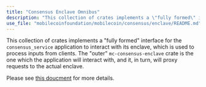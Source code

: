 ```yaml
---
title: "Consensus Enclave Omnibus"
description: "This collection of crates implements a \"fully formed\" interface for the consensus_service application to interact with its enclave, which is used to process inputs from clients. The \"outer\" mc-consensus-enclave crate is the one which the application will interact with, and it, in turn, will proxy requests to the actual enclave."
use_file: "mobilecoinfoundation/mobilecoin/consensus/enclave/README.md"
---
```

This collection of crates implements a "fully formed" interface for the `consensus_service` application to interact with its enclave, which is used to process inputs from clients. The "outer" `mc-consensus-enclave` crate is the one which the application will interact with, and it, in turn, will proxy requests to the actual enclave.

Please see [this doucment](https://github.com/mobilecoinfoundation/mobilecoin/blob/master/consensus/enclave/README.md) for more details.
